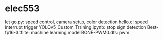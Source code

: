 # elec553
let go.py: speed control, camera setup, color detection
hello.c:  speed interrupt trigger 
YOLOv5_Custom_Training.ipynb: stop sign detection
Best-fp16-3.tflite: machine learning model
BONE-PWM0.dts: pwm
